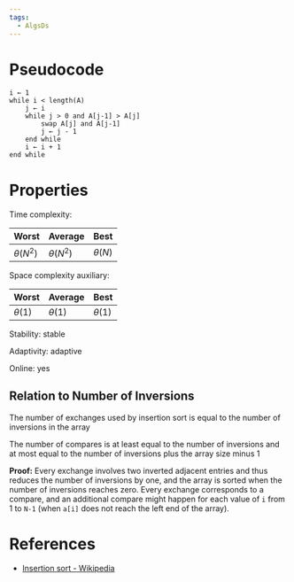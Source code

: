 ```yaml
---
tags:
  - AlgsDs
---
```


# Pseudocode

```
i ← 1
while i < length(A)
    j ← i
    while j > 0 and A[j-1] > A[j]
        swap A[j] and A[j-1]
        j ← j - 1
    end while
    i ← i + 1
end while
```

# Properties

Time complexity:

| Worst | Average | Best |
| --- | --- | --- |
| $\theta(N^2)$ | $\theta(N^2)$ | $\theta(N)$ |

Space complexity auxiliary:

| Worst | Average | Best |
| --- | --- | --- |
| $\theta(1)$ | $\theta(1)$ | $\theta(1)$ |

Stability: stable

Adaptivity: adaptive

Online: yes

## Relation to Number of Inversions

The number of exchanges used by insertion sort is equal to the number of inversions in the array

The number of compares is at least equal to the number of inversions and at most equal to the number of inversions plus the array size minus 1

**Proof:** Every exchange involves two inverted adjacent entries and thus reduces the number of inversions by one, and the array is sorted when the number of inversions reaches zero. Every exchange corresponds to a compare, and an additional compare might happen for each value of `i` from 1 to `N-1` (when `a[i]` does not reach the left end of the array).

# References

- [Insertion sort - Wikipedia](https://en.wikipedia.org/wiki/Insertion_sort)
